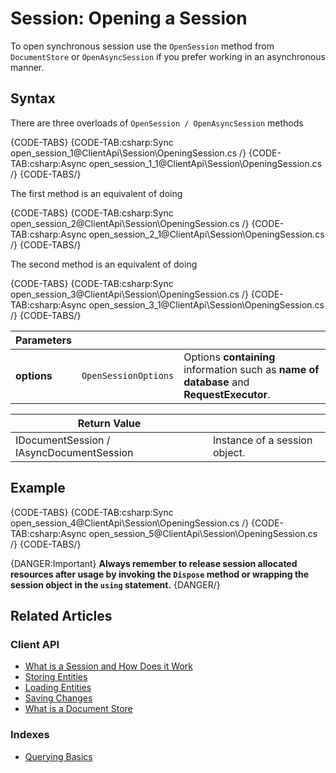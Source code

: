 # Session: Opening a Session

To open synchronous session use the `OpenSession` method from `DocumentStore` or `OpenAsyncSession` if you prefer working in an asynchronous manner.

## Syntax

There are three overloads of `OpenSession / OpenAsyncSession` methods

{CODE-TABS}
{CODE-TAB:csharp:Sync open_session_1@ClientApi\Session\OpeningSession.cs /}
{CODE-TAB:csharp:Async open_session_1_1@ClientApi\Session\OpeningSession.cs /}
{CODE-TABS/}

The first method is an equivalent of doing

{CODE-TABS}
{CODE-TAB:csharp:Sync open_session_2@ClientApi\Session\OpeningSession.cs /}
{CODE-TAB:csharp:Async open_session_2_1@ClientApi\Session\OpeningSession.cs /}
{CODE-TABS/}

The second method is an equivalent of doing

{CODE-TABS}
{CODE-TAB:csharp:Sync open_session_3@ClientApi\Session\OpeningSession.cs /}
{CODE-TAB:csharp:Async open_session_3_1@ClientApi\Session\OpeningSession.cs /}
{CODE-TABS/}

| Parameters | | |
| ------------- | ------------- | ----- |
| **options** | `OpenSessionOptions` | Options **containing** information such as **name of database** and **RequestExecutor**. |

| Return Value | |
| ------------- | ----- |
| IDocumentSession / IAsyncDocumentSession | Instance of a session object. |

## Example

{CODE-TABS}
{CODE-TAB:csharp:Sync open_session_4@ClientApi\Session\OpeningSession.cs /}
{CODE-TAB:csharp:Async open_session_5@ClientApi\Session\OpeningSession.cs /}
{CODE-TABS/}


{DANGER:Important}
**Always remember to release session allocated resources after usage by invoking the `Dispose` method or wrapping the session object in the `using` statement.**
{DANGER/}

## Related Articles

### Client API

- [What is a Session and How Does it Work](../../client-api/session/what-is-a-session-and-how-does-it-work) 
- [Storing Entities](../../client-api/session/storing-entities)
- [Loading Entities](../../client-api/session/loading-entities)
- [Saving Changes](../../client-api/session/saving-changes)
- [What is a Document Store](../../client-api/what-is-a-document-store)

### Indexes

- [Querying Basics](../../indexes/querying/basics)

